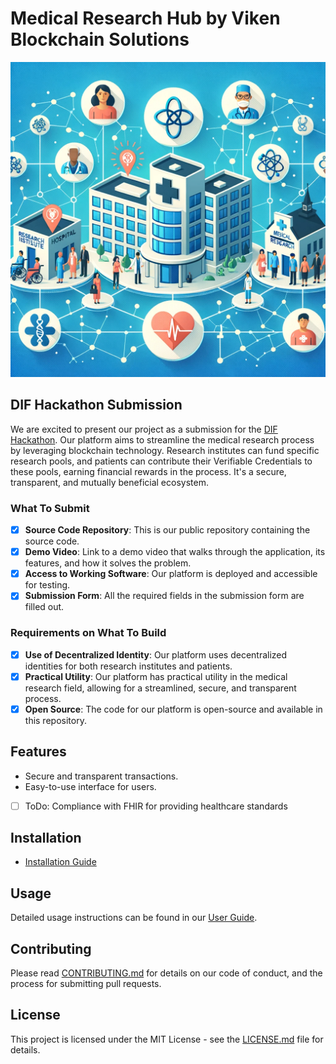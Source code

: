# Medical Research Hub by Viken Blockchain Solutions

![vbs-medical-research-hub](/frontend/src/public/assets/images/vbs-medical-research-hub.png)

## DIF Hackathon Submission

We are excited to present our project as a submission for the [DIF Hackathon](https://difhackathon.devpost.com/). Our platform aims to streamline the medical research process by leveraging blockchain technology. Research institutes can fund specific research pools, and patients can contribute their Verifiable Credentials to these pools, earning financial rewards in the process. It's a secure, transparent, and mutually beneficial ecosystem.

### What To Submit

- [x] **Source Code Repository**: This is our public repository containing the source code.
- [x] **Demo Video**: Link to a demo video that walks through the application, its features, and how it solves the problem.
- [x] **Access to Working Software**: Our platform is deployed and accessible for testing.
- [x] **Submission Form**: All the required fields in the submission form are filled out.

### Requirements on What To Build

- [x] **Use of Decentralized Identity**: Our platform uses decentralized identities for both research institutes and patients.
- [x] **Practical Utility**: Our platform has practical utility in the medical research field, allowing for a streamlined, secure, and transparent process.
- [x] **Open Source**: The code for our platform is open-source and available in this repository.

## Features

- Secure and transparent transactions.
- Easy-to-use interface for users.
- [ ] ToDo: Compliance with FHIR for providing healthcare standards

## Installation
- [Installation Guide](/frontend/README.md)

## Usage

Detailed usage instructions can be found in our [User Guide](LINK_TO_USER_GUIDE).

## Contributing

Please read [CONTRIBUTING.md](CONTRIBUTING.md) for details on our code of conduct, and the process for submitting pull requests.

## License

This project is licensed under the MIT License - see the [LICENSE.md](LICENSE.md) file for details.

